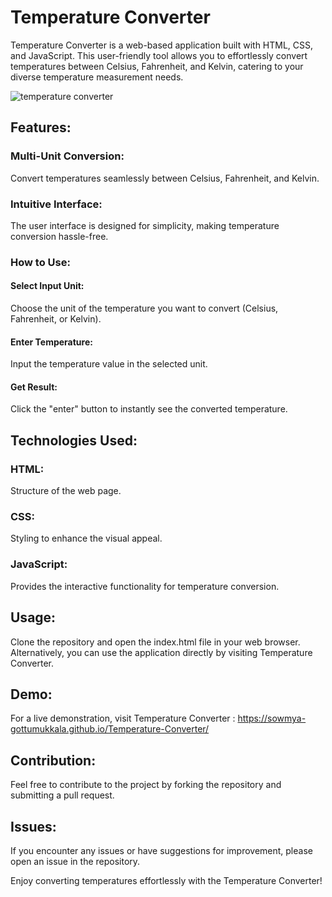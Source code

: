 # Temperature Converter
Temperature Converter is a web-based application built with HTML, CSS, and JavaScript. This user-friendly tool allows you to effortlessly convert temperatures between Celsius, Fahrenheit, and Kelvin, catering to your diverse temperature measurement needs.

![temperature converter](https://github.com/Sowmya-Gottumukkala/Temperature-Converter/assets/127223176/f6e90781-e2b5-4bd8-9290-a0de02d55de3)

## Features:
### Multi-Unit Conversion: 
Convert temperatures seamlessly between Celsius, Fahrenheit, and Kelvin.

### Intuitive Interface: 
The user interface is designed for simplicity, making temperature conversion hassle-free.

### How to Use:
#### Select Input Unit: 
Choose the unit of the temperature you want to convert (Celsius, Fahrenheit, or Kelvin).

#### Enter Temperature:
Input the temperature value in the selected unit.

#### Get Result:
Click the "enter" button to instantly see the converted temperature.

## Technologies Used:
### HTML: 
Structure of the web page.

### CSS:
Styling to enhance the visual appeal.

### JavaScript: 
Provides the interactive functionality for temperature conversion.

## Usage:
Clone the repository and open the index.html file in your web browser. Alternatively, you can use the application directly by visiting Temperature Converter.

## Demo:
For a live demonstration, visit Temperature Converter  : https://sowmya-gottumukkala.github.io/Temperature-Converter/

## Contribution:
Feel free to contribute to the project by forking the repository and submitting a pull request.

## Issues:
If you encounter any issues or have suggestions for improvement, please open an issue in the repository.

Enjoy converting temperatures effortlessly with the Temperature Converter!
